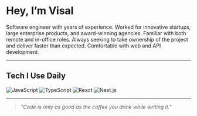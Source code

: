 # Hey, I’m Visal

Software engineer with years of experience. Worked for innovative startups, large enterprise products, and award-winning agencies. Familiar with both remote and in-office roles. Always seeking to take ownership of the project and deliver faster than expected. Comfortable with web and API development.

---

## Tech I Use Daily
![JavaScript](https://img.shields.io/badge/-JavaScript-333?logo=javascript)
![TypeScript](https://img.shields.io/badge/-TypeScript-333?logo=typescript)
![React](https://img.shields.io/badge/-React-333?logo=react)
![Next.js](https://img.shields.io/badge/-Next.js-333?logo=nextdotjs)

---
> *"Code is only as good as the coffee you drink while writing it."*
